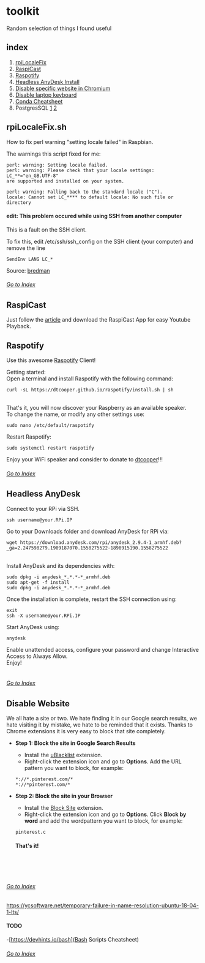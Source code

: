 # toolkit
Random selection of things I found useful 
## index

1. [rpiLocaleFix](https://github.com/gntouts/toolkit/blob/master/README.md#rpilocalefixsh)
2. [RaspiCast](https://github.com/gntouts/toolkit/blob/master/README.md#raspicast)<br>
3. [Raspotify](https://github.com/gntouts/toolkit/blob/master/README.md#raspotify)<br>
4. [Headless AnyDesk Install](https://github.com/gntouts/toolkit/blob/master/README.md#headless-anydesk)
5. [Disable specific website in Chromium](https://github.com/gntouts/toolkit/blob/master/README.md#disable-website)
6. [Disable laptop keyboard](https://blog.hostonnet.com/laptop-keyboard-ubuntu)
7. [Conda Cheatsheet](https://github.com/gntouts/toolkit/blob/master/condaCheatSheet.md)
8. PostgresSQL [1](https://www.digitalocean.com/community/tutorials/how-to-install-and-use-postgresql-on-ubuntu-18-04) [2](https://opensource.com/article/17/10/set-postgres-database-your-raspberry-pi)

## rpiLocaleFix.sh

How to fix perl warning "setting locale failed" in Raspbian.

The warnings this script fixed for me:
```
perl: warning: Setting locale failed.
perl: warning: Please check that your locale settings:
LC_**="en_GB.UTF-8"
are supported and installed on your system.

perl: warning: Falling back to the standard locale ("C").
locale: Cannot set LC_**** to default locale: No such file or directory
```
#### **edit**: This problem occured while using SSH from another computer

This is a fault on the SSH client.

To fix this, edit /etc/ssh/ssh_config on the SSH client (your computer) and remove the line<br>
```
SendEnv LANG LC_*
```

Source: [bredman](https://www.raspberrypi.org/forums/viewtopic.php?f=50&t=11870)

###### [Go to Index](https://github.com/gntouts/toolkit/blob/master/README.md#index)

## RaspiCast

Just follow the [article](https://thepi.io/how-to-use-your-raspberry-pi-as-a-chromecast-alternative/) and download the RaspiCast App for easy Youtube Playback.

## Raspotify

Use this awesome [Raspotify](https://github.com/dtcooper/raspotify) Client! <br>

Getting started: <br>
Open a terminal and install Raspotify with the following command:
```
curl -sL https://dtcooper.github.io/raspotify/install.sh | sh
```
<br> That's it, you will now discover your Raspberry as an available speaker.<br>
To change the name, or modify any other settings use:<br>
```
sudo nano /etc/default/raspotify
```

Restart Raspotify:

```
sudo systemctl restart raspotify
```

Enjoy your WiFi speaker and consider to donate to [dtcooper](https://github.com/dtcooper/raspotify#donations)!!!
<br>

###### [Go to Index](https://github.com/gntouts/toolkit/blob/master/README.md#index)

## Headless AnyDesk
Connect to your RPi via SSH.<br>
```
ssh username@your.RPi.IP
```

Go to your Downloads folder and download AnyDesk for RPi via: 
```
wget https://download.anydesk.com/rpi/anydesk_2.9.4-1_armhf.deb?_ga=2.247598279.1909187070.1558275522-1898915190.1558275522
```
<br>Install AnyDesk and its dependencies with:
```
sudo dpkg -i anydesk_*.*.*-*_armhf.deb
sudo apt-get -f install
sudo dpkg -i anydesk_*.*.*-*_armhf.deb
```
Once the installation is complete, restart the SSH connection using:
```
exit
ssh -X username@your.RPi.IP
```
Start AnyDesk using:
```
anydesk
```
Enable unattended access, configure your password and change Interactive Access to Always Allow. 
<br>
Enjoy!
<br><br>

###### [Go to Index](https://github.com/gntouts/toolkit/blob/master/README.md#index)

## Disable Website
We all hate a site or two. We hate finding it in our Google search results, we hate visiting it by mistake, we hate to be reminded that it exists. Thanks to Chrome extensions it is very easy to block that site completely.<br>
- **Step 1: Block the site in Google Search Results**
  - Install the [uBlacklist](https://chrome.google.com/webstore/detail/ublacklist/pncfbmialoiaghdehhbnbhkkgmjanfhe "uBlacklist") extension.
  - Right-click the extension icon and go to **Options**. Add the URL pattern you want to block, for example:
  ```
  *://*.pinterest.com/*
  *://*pinterest.com/*
  ```
- **Step 2: Block the site in your Browser**
  - Install the [Block Site](https://chrome.google.com/webstore/detail/block-site-website-blocke/eiimnmioipafcokbfikbljfdeojpcgbh "Block Site - Website Blocker for Chrome™") extension.
  - Right-click the extension icon and go to **Options**. Click **Block by word** and add the wordpattern you want to block, for example:
  ```
  pinterest.c
  ```
  
    ####      That's it!
<br><br><br>

###### [Go to Index](https://github.com/gntouts/toolkit/blob/master/README.md#index)
https://ycsoftware.net/temporary-failure-in-name-resolution-ubuntu-18-04-1-lts/
#### TODO<br>

-[https://devhints.io/bash](Bash Scripts Cheatsheet)
###### [Go to Index](https://github.com/gntouts/toolkit/blob/master/README.md#index)
